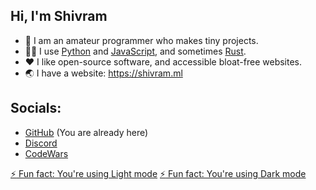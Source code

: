 ## Hi, I'm Shivram
- :seedling: I am an amateur programmer who makes tiny projects.
- :man_technologist: I use [Python](https://github.com/search?q=user%3Ashivrm+python&type=repositories) and [JavaScript](https://github.com/search?q=user%3Ashivrm+javascript&type=repositories), and sometimes [Rust](https://github.com/search?q=user%3Ashivrm+rust&type=repositories).
- :heart: I like open-source software, and accessible bloat-free websites.
- :earth_asia: I have a website: https://shivram.ml

## Socials:
- [GitHub](https://github.com/shivrm) (You are already here)
- [Discord](https://discord.com/users/778815059865632799)
- [CodeWars](https://www.codewars.com/users/shivrm)

[:zap: Fun fact: You're using Light mode](https://#gh-light-mode-only)
[:zap: Fun fact: You're using Dark mode](https://#gh-dark-mode-only)
